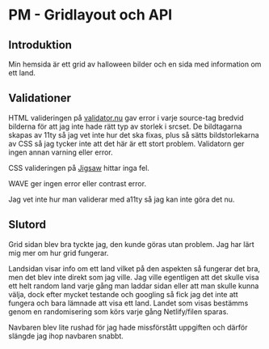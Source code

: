 # PM - Gridlayout och API
## Introduktion
Min hemsida är ett grid av halloween bilder och en sida med information om ett land. 

## Validationer
HTML valideringen på [validator.nu](validator.nu) gav error i varje source-tag bredvid bilderna för att jag inte hade rätt typ av storlek i srcset. De bildtagarna skapas av 11ty så jag vet inte hur det ska fixas, plus så sätts bildstorlekarna av CSS så jag tycker inte att det här är ett stort problem. Validatorn ger ingen annan varning eller error. 

CSS valideringen på [Jigsaw](https://jigsaw.w3.org/css-validator/) hittar inga fel. 

WAVE ger ingen error eller contrast error. 

Jag vet inte hur man validerar med a11ty så jag kan inte göra det nu. 

## Slutord
Grid sidan blev bra tyckte jag, den kunde göras utan problem. Jag har lärt mig mer om hur grid fungerar. 

Landsidan visar info om ett land vilket på den aspekten så fungerar det bra, men det blev inte direkt som jag ville. Jag ville egentligen att det skulle visa ett helt random land varje gång man laddar sidan eller att man skulle kunna välja, dock efter mycket testande och googling så fick jag det inte att fungera och bara lämnade att visa ett land. Landet som visas bestämms genom en randomisering som körs varje gång Netlify/filen sparas. 

Navbaren blev lite rushad för jag hade missförstått uppgiften och därför slängde jag ihop navbaren snabbt. 